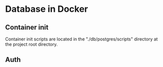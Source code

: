 # Database in Docker

## Container init

Container init scripts are located in the "./db/postgres/scripts" directory at the project root directory.

## Auth

```bash

```
